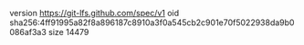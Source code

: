 version https://git-lfs.github.com/spec/v1
oid sha256:4ff91995a82f8a896187c8910a3f0a545cb2c901e70f5022938da9b0086af3a3
size 14479
